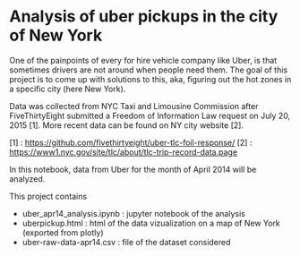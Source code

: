 # Analysis of uber pickups in the city of New York

One of the painpoints of every for hire vehicle company like Uber, is that sometimes drivers are not around when people need them.
The goal of this project is to come up with solutions to this, aka, figuring out the hot zones in a specific city (here New York).

Data was collected from NYC Taxi and Limousine Commission after FiveThirtyEight submitted a Freedom of Information Law request on July 20, 2015 [1]. 
More recent data can be found on NY city website [2].

[1] : https://github.com/fivethirtyeight/uber-tlc-foil-response/ 
[2] : https://www1.nyc.gov/site/tlc/about/tlc-trip-record-data.page

In this notebook, data from Uber for the month of April 2014 will be analyzed.

This project contains
* uber_apr14_analysis.ipynb : jupyter notebook of the analysis
* uberpickup.html : html of the data vizualization on a map of New York (exported from plotly)
* uber-raw-data-apr14.csv : file of the dataset considered
